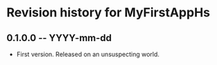 # Revision history for MyFirstAppHs

## 0.1.0.0 -- YYYY-mm-dd

* First version. Released on an unsuspecting world.
